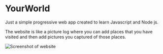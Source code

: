 # YourWorld
Just a simple progressive web app created to learn Javascript and Node js.

The website is like a picture log where you can add places that you have visited and then add pictures you captured of those places.

![Screenshot of website](https://i.imgur.com/fju7DaS.png)
